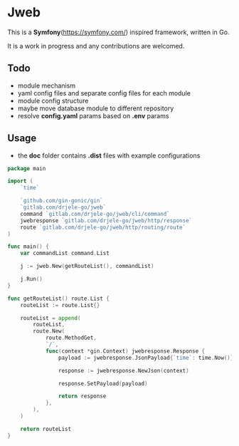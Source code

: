 # Jweb

This is a **Symfony**(https://symfony.com/) inspired framework, written in Go.

It is a work in progress and any contributions are welcomed.

## Todo
* module mechanism
* yaml config files and separate config files for each module
* module config structure
* maybe move database module to different repository
* resolve **config.yaml** params based on **.env** params

## Usage
* the **doc** folder contains **.dist** files with example configurations

```go
package main

import (
    `time`

    `github.com/gin-gonic/gin`
    `gitlab.com/drjele-go/jweb`
    command `gitlab.com/drjele-go/jweb/cli/command`
    jwebresponse `gitlab.com/drjele-go/jweb/http/response`
    route `gitlab.com/drjele-go/jweb/http/routing/route`
)

func main() {
    var commandList command.List

    j := jweb.New(getRouteList(), commandList)

    j.Run()
}

func getRouteList() route.List {
    routeList := route.List{}

    routeList = append(
        routeList,
        route.New(
            route.MethodGet,
            `/`,
            func(context *gin.Context) jwebresponse.Response {
                payload := jwebresponse.JsonPayload{`time`: time.Now()}

                response := jwebresponse.NewJson(context)

                response.SetPayload(payload)

                return response
            },
        ),
    )

    return routeList
}
```
